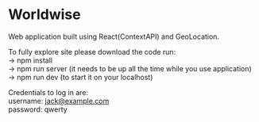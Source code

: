 # Worldwise

Web application built using React(ContextAPI) and GeoLocation.

To fully explore site please download the code run:\
-> npm install\
-> npm run server (it needs to be up all the time while you use application)\
-> npm run dev (to start it on your localhost)

Credentials to log in are:\
username: jack@example.com\
password: qwerty
